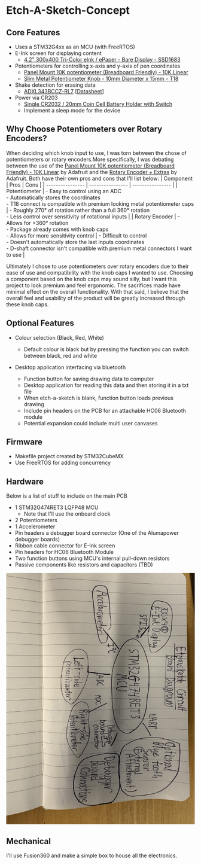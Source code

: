 # Etch-A-Sketch-Concept

## Core Features
- Uses a STM32G4xx as an MCU (with FreeRTOS)
- E-Ink screen for displaying content
  - [4.2" 300x400 Tri-Color eInk / ePaper - Bare Display - SSD1683](https://www.adafruit.com/product/6382)
- Potentiometers for controlling x-axis and y-axis of pen coordinates
  - [Panel Mount 10K potentiometer (Breadboard Friendly) - 10K Linear](https://www.adafruit.com/product/562)
  - [Slim Metal Potentiometer Knob - 10mm Diameter x 15mm - T18](https://www.adafruit.com/product/2057)
- Shake detection for erasing data
  - [ADXL343BCCZ-RL7](https://www.digikey.ca/en/products/detail/analog-devices-inc/ADXL343BCCZ-RL7/3542894) [[Datasheet](https://www.analog.com/media/en/technical-documentation/data-sheets/ADXL343.pdf)]
- Power via CR203
  - [Single CR2032 / 20mm Coin Cell Battery Holder with Switch](https://www.adafruit.com/product/4856)
  - Implement a sleep mode for the device

## Why Choose Potentiometers over Rotary Encoders?
When deciding which knob input to use, I was torn between the chose of potentiometers or rotary encoders.More specifically, I was debating between the use of the [Panel Mount 10K potentiometer (Breadboard Friendly) - 10K Linear](https://www.adafruit.com/product/562) by Adafruit and the [Rotary Encoder + Extras](https://www.adafruit.com/product/377?srsltid=AfmBOop5DxCaqUYnVy1SkmyahhtAul5qqD05KIC7WQzzpXI21l9Knx5w) by Adafruit. Both have their own pros and cons that I'll list below:
| Component | Pros | Cons |
| ---------------- | ---------------- | ---------------- |
| Potentiometer | - Easy to control using an ADC</br>- Automatically stores the coordinates</br>- T18 connect is compatible with premium looking metal potentiometer caps | - Roughly 270° of rotation rather than a full 360° rotation</br>- Less control over sensitivity of rotational inputs |
| Rotary Encoder | - Allows for >360° rotation</br>- Package already comes with knob caps<br>- Allows for more sensitivity control | - Difficult to control</br>- Doesn't automatically store the last inputs coordinates</br>- D-shaft connector isn't compatible with premium metal connectors I want to use |

Ultimately I chose to use potentiometers over rotary encoders due to their ease of use and compatibility with the knob caps I wanted to use. Choosing a component based on the knob caps may sound silly, but I want this project to look premium and feel ergonomic. The sacrifices made have minimal effect on the overall functionality. With that said, I believe that the overall feel and usability of the product will be greatly increased through these knob caps.

## Optional Features
- Colour selection (Black, Red, White)
  - Default colour is black but by pressing the function you can switch between black, red and white

- Desktop application interfacing via bluetooth
  - Function button for saving drawing data to computer
  - Desktop application for reading this data and then storing it in a txt file
  - When etch-a-sketch is blank, function button loads previous drawing
  - Include pin headers on the PCB for an attachable HC06 Bluetooth module
  - Potential expansion could include multi user canvases

## Firmware
- Makefile project created by STM32CubeMX
- Use FreeRTOS for adding concurrency

## Hardware
Below is a list of stuff to include on the main PCB
- 1 STM32G474RET3 LQFP48 MCU
  - Note that I'll use the onboard clock
- 2 Potentiometers
- 1 Accelerometer
- Pin headers a debugger board connector (One of the Alumapower debugger boards)
- Ribbon cable connector for E-Ink screen
- Pin headers for HC06 Bluetooth Module
- Two function buttons using MCU's internal pull-down resistors
- Passive components like resistors and capacitors (TBD)

![Etch-a-Sketch Circuit Board Diagram](./images/etchasketch_circuit_board_diagram.jpeg)


## Mechanical
I'll use Fusion360 and make a simple box to house all the electronics. 

<!-- ## Development Timeline
As of September 28, 2025, there are 10 weeks and 2 days until the project must be complete. The timeline for this project is listed below

### Week 1 - Planning and basic code
- Get planning document reviewed by experienced team member
- Setup project template
  - FreeRTOS and STM32G474RE
  - STM32 Makefile project
  - Write driver for potentiometer control
- Order necessary prototyping equipment
  - STM32G474RE Dev Board (1)
  - Panel Mount 10K potentiometer (2)
  - Slim Metal Potentiometer Knob - 10mm Diameter x 15mm - T18 (2)
  - 4.2" 300x400 Tri-Color eInk / ePaper - Bare Display - SSD1683 (1)
  - ADXL343 - Triple-Axis Accelerometer (+-2g/4g/8g/16g) w/ I2C/SPI - STEMMA QT / Qwiic (1)

### Week 2 - Prototyping
- Design breakout board for prototyping with E-Ink display
  - One side contains a connector for the ribbon cable and the other side contains pin headers.
- Write driver for interfacing with the accelerometer

Weeks 3 and beyond will be decided as of Week 1. -->